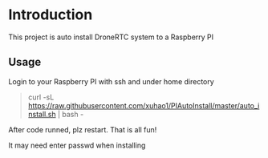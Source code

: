 # Introduction
This project is auto install DroneRTC system to a Raspberry PI
## Usage

Login to your Raspberry PI with ssh and under home directory

>curl -sL https://raw.githubusercontent.com/xuhao1/PIAutoInstall/master/auto_install.sh | bash -

After code runned, plz restart. That is all fun!

It may need enter passwd when installing
